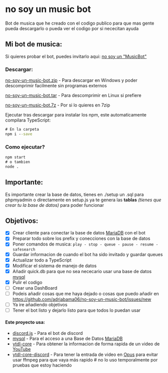 # no soy un music bot
Bot de musica que he creado con el codigo publico para que mas gente pueda descargarlo o pueda ver el codigo por si nececitan ayuda

## Mi bot de musica:
Si quieres probar el bot, puedes invitarlo aqui:
[no soy un "MusicBot"](https://discord.com/api/oauth2/authorize?client_id=767017761725087774&permissions=415067598640&scope=bot%20applications.commands)

### Descargar:
[no-soy-un-music-bot.zip](https://github.com/adriabama06/no-soy-un-music-bot/releases/download/v0.0.6/no-soy-un-music-bot.zip) - Para descargar en Windows y poder descomprimir facilmente sin programas externos

[no-soy-un-music-bot.tar](https://github.com/adriabama06/no-soy-un-music-bot/releases/download/v0.0.6/no-soy-un-music-bot.tar) - Para descomprimir en Linux si prefiere

[no-soy-un-music-bot.7z](https://github.com/adriabama06/no-soy-un-music-bot/releases/download/v0.0.6/no-soy-un-music-bot.7z) - Por si lo quieres en 7zip

Ejecutar tras descargar para instalar los npm, este automaticamente compilara TypeScript:
```cmd
# En la carpeta
npm i --save
```
### Como ejecutar?
```cmd
npm start
# o tambien
node .
```

## Importante:
Es importante crear la base de datos, tienes en ./setup un .sql para phpmyadmin o directamente en setup.js ya te genera las **tablas** *(tienes que crear tu la base de datos)* para poder funcionar

## Objetivos:

- [x] Crear cliente para conectar la base de datos [MariaDB](https://mariadb.org/) con el bot
- [x] Preparar todo sobre los prefix y conecciones con la base de datos
- [x] Poner comandos de musica: `play - stop - queue - pause - resume - safesearch`
- [x] Guardar informacion de cuando el bot ha sido invitado y guardar queues
- [x] Actualizar todo a TypeScript
- [x] Modificar el sistema de manejo de datos
- [x] Añadir quick.db para que no sea nececario usar una base de datos [mysql](https://github.com/mysqljs/mysql)
- [x] Pulir el codigo
- [ ] Crear una DashBoard
- [ ] Podeis añadir cosas que me haya dejado o cosas que puedo añadir en https://github.com/adriabama06/no-soy-un-music-bot/issues/new
- [ ] Ya ire añadiendo objetivos
- [ ] Tener el bot listo y dejarlo listo para que todos lo puedan usar

#### Este proyecto usa:

- [discord.js](https://github.com/discordjs/discord.js) - Para el bot de discord
- [mysql](https://github.com/mysqljs/mysql) - Para el acceso a una Base de Datos [MariaDB](https://mariadb.org/)
- [ytdl-core](https://github.com/fent/node-ytdl-core) - Para obtener la informacion de forma rapida de un video de [YouTube](https://www.youtube.com/watch?v=dQw4w9WgXcQ)
- [ytdl-core-discord](https://github.com/amishshah/ytdl-core-discord) - Para tener la entrada de video en [Opus](https://opus-codec.org/) para evitar usar ffmpeg para que vaya más rapido # no lo uso temporalmente por pruebas que estoy haciendo
